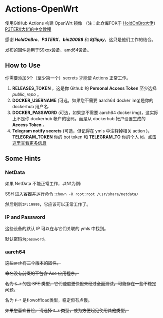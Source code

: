 # Actions-OpenWrt

使用GitHub Actions 构建 OpenWrt 镜像 （注：此仓库FOK于 [HoldOnBro大佬](https://github.com/HoldOnBro/Actions-OpenWrt)）[P3TERX大佬的中文教程](https://p3terx.com/archives/build-openwrt-with-github-actions.html)

感谢 ***HoldOnBro***、***P3TERX***、***bin20088*** 和 ***8flippy***，这只是他们工作的结合。

发布的固件适用于S9xxx设备、amd64设备。

## How to Use
你需要添加5个（至少第一个）secrets 才能使 Actions 正常工作。

1. **RELEASES_TOKEN** ，这是你 Github 的 **Personal Access Token** 至少选择 *public_repo* 。
2. **DOCKER_USERNAME** (可选，如果您不需要 aarch64 docker img)是你的 dockerhub 用户名.
3. **DOCKER_PASSWORD** (可选，如果您不需要 aarch64 docker img)，这实际上不是你 dockerhub 帐户的密码，而是从 dockerhub 帐户设置生成的 **Access Token** 。
4. **Telegram notify secrets** (可选，但记得在 ymls 中注释掉相关 action )， **TELEGRAM_TOKEN** 你的 bot token 和 **TELEGRAM_TO** 你的个人 id。[点击这里查看更多信息](https://github.com/marketplace/actions/telegram-notify)

## Some Hints

### NetData
  如果 NetData 不能正常工作，以N1为例:

  SSH 进入容器并运行命令 :``chown -R root:root /usr/share/netdata/``

  然后刷新``IP:19999``，它应该可以正常工作了。
  
### IP and Password
  这些设备的默认 IP 可以在与它们关联的 ymls 中找到。
  
  默认密码为``password``。
  
### aarch64
~~这些arch有三个版本的固件。~~
  
~~命名没有前缀的不包含 Acc 应用程序。~~
  
~~名为 ``S-*`` 的是 SFE 类型，它们速度更快但未经过全面测试，可能存在一些不稳定问题。~~
  
名为 ``F-*`` 是flowoffload类型，稳定但有点慢。
  
~~如果您喜欢冒险，请选择 ``S-*`` 类型，或为方便起见使用其他类型。~~